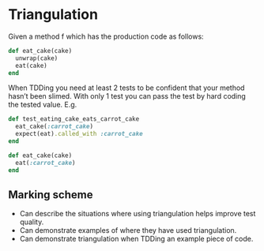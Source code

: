 # Triangulation

Given a method f which has the production code as follows:

```ruby
def eat_cake(cake)
  unwrap(cake)
  eat(cake)
end
```

When TDDing you need at least 2 tests to be confident that your method hasn’t been slimed.  With only 1 test you can pass the test by hard coding the tested value.  E.g.

```ruby
def test_eating_cake_eats_carrot_cake
  eat_cake(:carrot_cake)
  expect(eat).called_with :carrot_cake
end

def eat_cake(cake)
  eat(:carrot_cake)
end
```

## Marking scheme

* Can describe the situations where using triangulation helps improve test quality.
* Can demonstrate examples of where they have used triangulation.
* Can demonstrate triangulation when TDDing an example piece of code.

